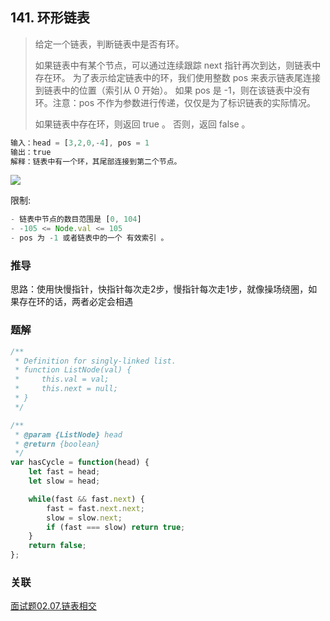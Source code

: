 ## 141. 环形链表

> 给定一个链表，判断链表中是否有环。
>
> 如果链表中有某个节点，可以通过连续跟踪 next 指针再次到达，则链表中存在环。 为了表示给定链表中的环，我们使用整数 pos 来表示链表尾连接到链表中的位置（索引从 0 开始）。 如果 pos 是 -1，则在该链表中没有环。注意：pos 不作为参数进行传递，仅仅是为了标识链表的实际情况。
>
> 如果链表中存在环，则返回 true 。 否则，返回 false 。

```js
输入：head = [3,2,0,-4], pos = 1
输出：true
解释：链表中有一个环，其尾部连接到第二个节点。
```
![](http://res.xiaojing0.com/20201026203507.png)

限制:
```js
- 链表中节点的数目范围是 [0, 104]
- -105 <= Node.val <= 105
- pos 为 -1 或者链表中的一个 有效索引 。
```

### 推导
思路：使用快慢指针，快指针每次走2步，慢指针每次走1步，就像操场绕圈，如果存在环的话，两者必定会相遇

### 题解
```js
/**
 * Definition for singly-linked list.
 * function ListNode(val) {
 *     this.val = val;
 *     this.next = null;
 * }
 */

/**
 * @param {ListNode} head
 * @return {boolean}
 */
var hasCycle = function(head) {
    let fast = head;
    let slow = head;

    while(fast && fast.next) {
        fast = fast.next.next;
        slow = slow.next;
        if (fast === slow) return true;
    }
    return false;
};
```

### 关联
[面试题02.07.链表相交](https://github.com/XyyF/elfin-algorithm/blob/master/problems/面试题02.07.链表相交.md)